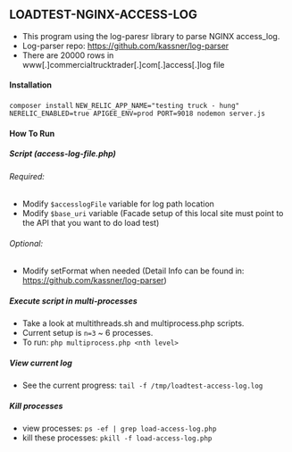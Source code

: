 
## LOADTEST-NGINX-ACCESS-LOG
- This program using the log-paresr library to parse NGINX access_log.
- Log-parser repo: https://github.com/kassner/log-parser
- There are 20000 rows in www[.]commercialtrucktrader[.]com[.]access[.]log file

#### Installation

`composer install`
`NEW_RELIC_APP_NAME="testing truck - hung" NERELIC_ENABLED=true APIGEE_ENV=prod PORT=9018 nodemon server.js`

#### How To Run
##### Script (access-log-file.php)

###### Required:
- Modify `$accesslogFile` variable for log path location
- Modify `$base_uri` variable (Facade setup of this local site must point to the API that you want to do load test)

###### Optional:
- Modify setFormat when needed (Detail Info can be found in: https://github.com/kassner/log-parser)

##### Execute script in multi-processes 
- Take a look at multithreads.sh and multiprocess.php scripts. 
- Current setup is `n=3` ~ 6 processes.
- To run: `php multiprocess.php <nth level>`

##### View current log
- See the current progress: `tail -f /tmp/loadtest-access-log.log`

##### Kill processes
- view processes: `ps -ef | grep load-access-log.php`
- kill these processes: `pkill -f load-access-log.php`
